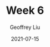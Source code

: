 ---
author: "Geoffrey Liu"
title: "Week 6"
date: 2021-07-15
description: "Guide to emoji usage in Hugo"
thumbnail: /sew.png
---